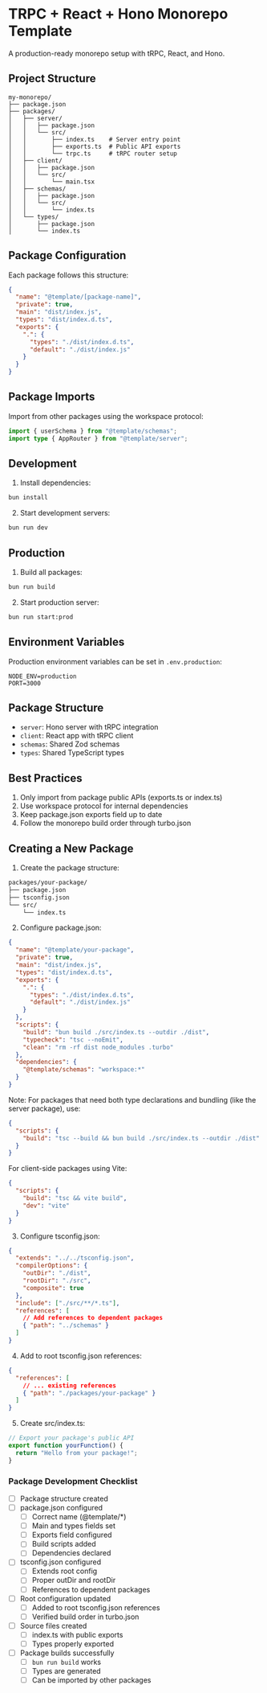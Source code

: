 # TRPC + React + Hono Monorepo Template

A production-ready monorepo setup with tRPC, React, and Hono.

## Project Structure

```
my-monorepo/
├── package.json
├── packages/
│   ├── server/
│   │   ├── package.json
│   │   └── src/
│   │       ├── index.ts    # Server entry point
│   │       ├── exports.ts  # Public API exports
│   │       └── trpc.ts     # tRPC router setup
│   ├── client/
│   │   ├── package.json
│   │   └── src/
│   │       └── main.tsx
│   ├── schemas/
│   │   ├── package.json
│   │   └── src/
│   │       └── index.ts
│   └── types/
│       ├── package.json
│       └── index.ts
```

## Package Configuration

Each package follows this structure:

```json
{
  "name": "@template/[package-name]",
  "private": true,
  "main": "dist/index.js",
  "types": "dist/index.d.ts",
  "exports": {
    ".": {
      "types": "./dist/index.d.ts",
      "default": "./dist/index.js"
    }
  }
}
```

## Package Imports

Import from other packages using the workspace protocol:

```typescript
import { userSchema } from "@template/schemas";
import type { AppRouter } from "@template/server";
```

## Development

1. Install dependencies:
```bash
bun install
```

2. Start development servers:
```bash
bun run dev
```

## Production

1. Build all packages:
```bash
bun run build
```

2. Start production server:
```bash
bun run start:prod
```

## Environment Variables

Production environment variables can be set in `.env.production`:
```env
NODE_ENV=production
PORT=3000
```

## Package Structure

- `server`: Hono server with tRPC integration
- `client`: React app with tRPC client
- `schemas`: Shared Zod schemas
- `types`: Shared TypeScript types

## Best Practices

1. Only import from package public APIs (exports.ts or index.ts)
2. Use workspace protocol for internal dependencies
3. Keep package.json exports field up to date
4. Follow the monorepo build order through turbo.json

## Creating a New Package

1. Create the package structure:
```bash
packages/your-package/
├── package.json
├── tsconfig.json
└── src/
    └── index.ts
```

2. Configure package.json:
```json
{
  "name": "@template/your-package",
  "private": true,
  "main": "dist/index.js",
  "types": "dist/index.d.ts",
  "exports": {
    ".": {
      "types": "./dist/index.d.ts",
      "default": "./dist/index.js"
    }
  },
  "scripts": {
    "build": "bun build ./src/index.ts --outdir ./dist",
    "typecheck": "tsc --noEmit",
    "clean": "rm -rf dist node_modules .turbo"
  },
  "dependencies": {
    "@template/schemas": "workspace:*"
  }
}
```

Note: For packages that need both type declarations and bundling (like the server package), use:
```json
{
  "scripts": {
    "build": "tsc --build && bun build ./src/index.ts --outdir ./dist"
  }
}
```

For client-side packages using Vite:
```json
{
  "scripts": {
    "build": "tsc && vite build",
    "dev": "vite"
  }
}
```

3. Configure tsconfig.json:
```json
{
  "extends": "../../tsconfig.json",
  "compilerOptions": {
    "outDir": "./dist",
    "rootDir": "./src",
    "composite": true
  },
  "include": ["./src/**/*.ts"],
  "references": [
    // Add references to dependent packages
    { "path": "../schemas" }
  ]
}
```

4. Add to root tsconfig.json references:
```json
{
  "references": [
    // ... existing references
    { "path": "./packages/your-package" }
  ]
}
```

5. Create src/index.ts:
```typescript
// Export your package's public API
export function yourFunction() {
  return "Hello from your package!";
}
```

### Package Development Checklist

- [ ] Package structure created
- [ ] package.json configured
  - [ ] Correct name (@template/*)
  - [ ] Main and types fields set
  - [ ] Exports field configured
  - [ ] Build scripts added
  - [ ] Dependencies declared
- [ ] tsconfig.json configured
  - [ ] Extends root config
  - [ ] Proper outDir and rootDir
  - [ ] References to dependent packages
- [ ] Root configuration updated
  - [ ] Added to root tsconfig.json references
  - [ ] Verified build order in turbo.json
- [ ] Source files created
  - [ ] index.ts with public exports
  - [ ] Types properly exported
- [ ] Package builds successfully
  - [ ] `bun run build` works
  - [ ] Types are generated
  - [ ] Can be imported by other packages

